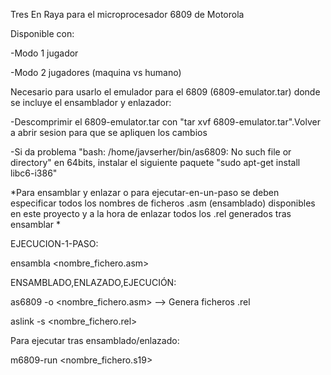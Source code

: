 Tres En Raya para el microprocesador 6809 de Motorola

Disponible con:

-Modo 1 jugador

-Modo 2 jugadores (maquina vs humano)

Necesario para usarlo el emulador para el 6809 (6809-emulator.tar) donde se incluye el ensamblador y enlazador:

-Descomprimir el 6809-emulator.tar con "tar xvf 6809-emulator.tar".Volver a abrir sesion para que se apliquen los cambios

-Si da problema "bash: /home/javserher/bin/as6809: No such file or directory" en 64bits, instalar el siguiente paquete "sudo apt-get install libc6-i386"

*Para ensamblar y enlazar o para ejecutar-en-un-paso se deben especificar todos los nombres de ficheros .asm (ensamblado) disponibles en este proyecto y a la hora de enlazar todos los .rel generados tras ensamblar *

EJECUCION-1-PASO:

ensambla <nombre_fichero.asm>

ENSAMBLADO,ENLAZADO,EJECUCIÓN:

as6809 -o <nombre_fichero.asm> --> Genera ficheros .rel

aslink -s <nombre_fichero.rel>

Para ejecutar tras ensamblado/enlazado:

m6809-run <nombre_fichero.s19>
